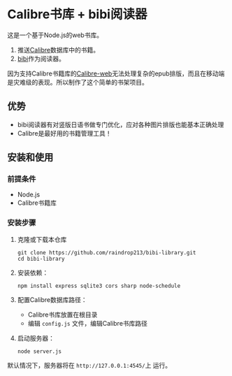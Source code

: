 # Calibre书库 + bibi阅读器

这是一个基于Node.js的web书库。
1. 推送[Calibre](https://github.com/kovidgoyal/calibre)数据库中的书籍。
2. [bibi](https://github.com/satorumurmur/bibi)作为阅读器。

因为支持Calibre书籍库的[Calibre-web](https://github.com/janeczku/calibre-web)无法处理复杂的epub排版，而且在移动端是灾难级的表现。所以制作了这个简单的书架项目。

## 优势
- bibi阅读器有对竖版日语书做专门优化，应对各种图片排版也能基本正确处理
- Calibre是最好用的书籍管理工具！

## 安装和使用


### 前提条件
- Node.js
- Calibre书籍库

### 安装步骤

1. 克隆或下载本仓库
   ```
   git clone https://github.com/raindrop213/bibi-library.git
   cd bibi-library
   ```

2. 安装依赖：
   ```
   npm install express sqlite3 cors sharp node-schedule
   ```

3. 配置Calibre数据库路径：
   - Calibre书库放置在根目录
   - 编辑 `config.js` 文件，编辑Calibre书库路径

4. 启动服务器：
   ```
   node server.js
   ```

默认情况下，服务器将在 `http://127.0.0.1:4545/`上 运行。
